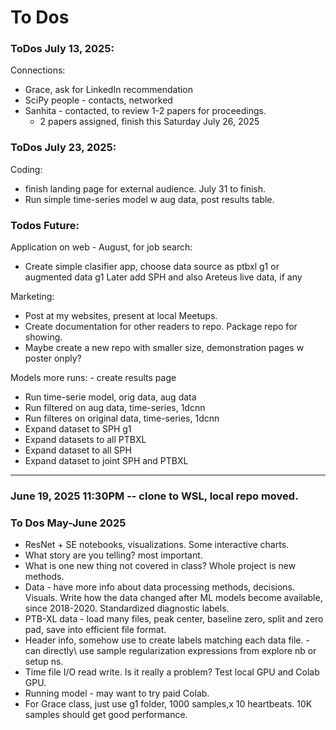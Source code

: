 # To Dos   

### ToDos July 13, 2025:  
Connections:  
 * Grace, ask for LinkedIn recommendation
 * SciPy people - contacts, networked  
 * Sanhita - contacted, to review 1-2 papers for proceedings.
   - 2 papers assigned, finish this Saturday July 26, 2025  

### ToDos July 23, 2025:  
Coding:  
 * finish landing page for external audience. 
   July 31 to finish.   
 * Run simple time-series model w aug data, post results table.  

### Todos Future:  

Application on web - August, for job search:  
 * Create simple clasifier app, choose data source as ptbxl g1 or augmented data g1
   Later add SPH and also Areteus live data, if any  

Marketing: 
 * Post at my websites, present at local Meetups.
 * Create documentation for other readers to repo. Package repo for showing.
 * Maybe create a new repo with smaller size, demonstration pages w poster onply?  

Models more runs: - create results page  
 * Run time-serie model, orig data, aug data
 * Run filtered on aug data, time-series, 1dcnn
 * Run filteres on original data, time-series, 1dcnn
 * Expand dataset to SPH g1
 * Expand datasets to all PTBXL
 * Expand dataset to all SPH
 * Expand dataset to joint SPH and PTBXL

----   

### June 19, 2025 11:30PM -- clone to WSL, local repo moved.  

### To Dos May-June 2025
   * ResNet + SE notebooks, visualizations. Some interactive charts.   
   * What story are you telling? most important.
   * What is one new thing not covered in class? Whole project is new methods.   
   * Data - have more info about data processing methods, decisions. Visuals. Write how the data changed after ML models become available, since 2018-2020. Standardized diagnostic labels.
   * PTB-XL data - load many files, peak center, baseline zero, split and zero pad, save into efficient file format.
   * Header info, somehow use to create labels matching each data file. - can directly\ use sample regularization expressions from explore nb or setup ns.  
   * Time file I/O read write. Is it really a problem? Test local GPU and Colab GPU.
   * Running model - may want to try paid Colab.
   * For Grace class, just use g1 folder, 1000 samples,x 10 heartbeats. 10K samples should get good performance.


